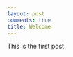 ```yaml
---
layout: post
comments: true
title: Welcome
---
```



<div class="message">
  This is the first post.
</div>
